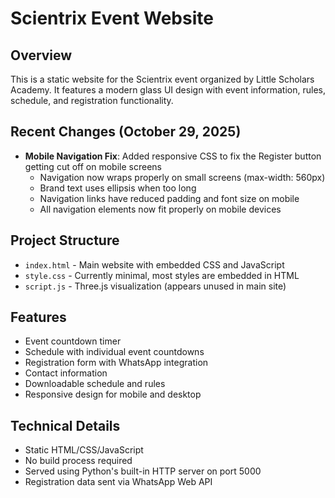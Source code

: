 # Scientrix Event Website

## Overview
This is a static website for the Scientrix event organized by Little Scholars Academy. It features a modern glass UI design with event information, rules, schedule, and registration functionality.

## Recent Changes (October 29, 2025)
- **Mobile Navigation Fix**: Added responsive CSS to fix the Register button getting cut off on mobile screens
  - Navigation now wraps properly on small screens (max-width: 560px)
  - Brand text uses ellipsis when too long
  - Navigation links have reduced padding and font size on mobile
  - All navigation elements now fit properly on mobile devices

## Project Structure
- `index.html` - Main website with embedded CSS and JavaScript
- `style.css` - Currently minimal, most styles are embedded in HTML
- `script.js` - Three.js visualization (appears unused in main site)

## Features
- Event countdown timer
- Schedule with individual event countdowns
- Registration form with WhatsApp integration
- Contact information
- Downloadable schedule and rules
- Responsive design for mobile and desktop

## Technical Details
- Static HTML/CSS/JavaScript
- No build process required
- Served using Python's built-in HTTP server on port 5000
- Registration data sent via WhatsApp Web API
